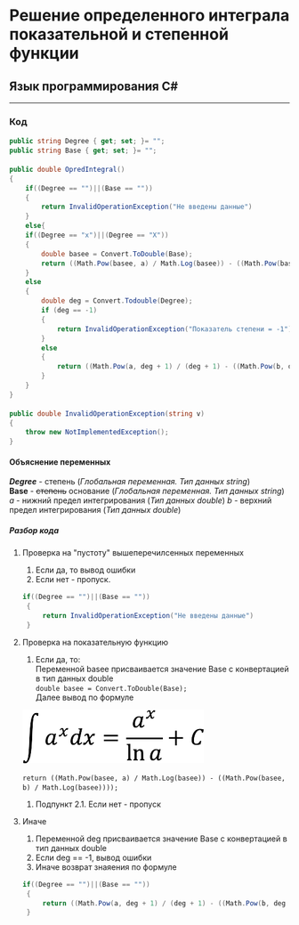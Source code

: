 # Решение определенного интеграла показательной и степенной функции  

## Язык программирования C#
-------------------------------------------------------------------
### Код 
```c#
public string Degree { get; set; }= "";
public string Base { get; set; }= "";

public double OpredIntegral()
{
	if((Degree == "")||(Base == ""))
	{
		return InvalidOperationException("Не введены данные")
	}
	else{
	if((Degree == "x")||(Degree == "X"))
	{
		double basee = Convert.ToDouble(Base);
		return ((Math.Pow(basee, a) / Math.Log(basee)) - ((Math.Pow(basee, b) / Math.Log(basee))));
	}
	else
	{
		double deg = Convert.Todouble(Degree);
		if (deg == -1)
		{
			return InvalidOperationException("Показатель степени = -1")
		}
		else
		{
			return ((Math.Pow(a, deg + 1) / (deg + 1) - ((Math.Pow(b, deg + 1) / (deg + 1)))));
		}
	}
}

public double InvalidOperationException(string v)
{
	throw new NotImplementedException();
}

```
#### Объяснение переменных

***Degree*** - степень (*Глобальная переменная. Тип данных string*)  
**Base** - ~~степень~~ основание (*Глобальная переменная. Тип данных string*)
*a* - нижний предел интегрирования (*Тип данных double*)
*b* - верхний предел интегрирования (*Тип данных double*)

##### Разбор кода

1. Проверка на "пустоту" вышеперечилсенных переменных
    1. Если да, то вывод ошибки
    1. Если нет - пропуск.
   ```c#
   if((Degree == "")||(Base == ""))
	{
		return InvalidOperationException("Не введены данные")
	}
   ```
1. Проверка на показательную функцию
    1. Если да, то:  
    Переменной basee присваивается значение Base с конвертацией в тип данных double  
    `double basee = Convert.ToDouble(Base);`  
    Далее вывод по формуле

    ![Локальное изображение](pokazatelnaya-funktsiya-1.png "Всплывающая подсказка")

    `return ((Math.Pow(basee, a) / Math.Log(basee)) - ((Math.Pow(basee, b) / Math.Log(basee))));`
    
    1. Подпункт 2.1. Если нет - пропуск
1. Иначе
    1. Переменной deg присваивается значение Base с конвертацией в тип данных double
    1. Если deg == -1, вывод ошибки
    1. Иначе возврат знаяения по формуле
   ```c#
   if((Degree == "")||(Base == ""))
	{
		return ((Math.Pow(a, deg + 1) / (deg + 1) - ((Math.Pow(b, deg + 1) / (deg + 1)))));
	}
   ```  

